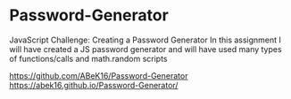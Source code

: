 # Password-Generator
JavaScript Challenge: Creating a Password Generator
In this assignment I will have created a JS password generator and will have used many types of functions/calls and math.random scripts

https://github.com/ABeK16/Password-Generator
https://abek16.github.io/Password-Generator/

